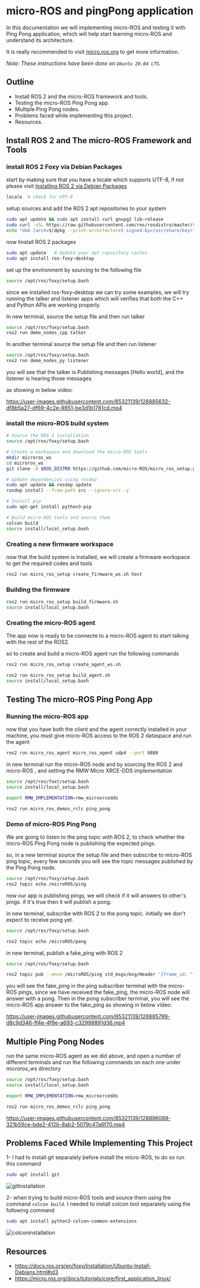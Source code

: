 # micro-ROS and pingPong application


In this documentation we will implementing micro-ROS and testing it with Ping Pong application, which will help start learning micro-ROS and understand its architecture.


It is really recommended to visit [micro.ros.org](https://micro.ros.org/) to get more information.


*Note: These instructions have been done on `Ubuntu 20.04 LTS`.*


## Outline

- Install ROS 2 and the micro-ROS framework and tools.
- Testing the micro-ROS Ping Pong app.
- Multiple Ping Pong nodes.
- Problems faced while implementing this project.
- Resources.


## Install ROS 2 and The micro-ROS Framework and Tools

### install ROS 2 Foxy via Debian Packages


start by making sure that you have a locale which supports UTF-8, if not please visit [Installing ROS 2 via Debian Packages](https://docs.ros.org/en/foxy/Installation/Ubuntu-Install-Debians.html)
```bash
locale  # check for UTF-8
```


setup sources and add the ROS 2 apt repositories to your system
```bash
sudo apt update && sudo apt install curl gnupg2 lsb-release
sudo curl -sSL https://raw.githubusercontent.com/ros/rosdistro/master/ros.key  -o /usr/share/keyrings/ros-archive-keyring.gpg
echo "deb [arch=$(dpkg --print-architecture) signed-by=/usr/share/keyrings/ros-archive-keyring.gpg] http://packages.ros.org/ros2/ubuntu $(lsb_release -cs) main" | sudo tee /etc/apt/sources.list.d/ros2.list > /dev/null
```


now Iinstall ROS 2 packages
```bash
sudo apt update   # Update your apt repository caches
sudo apt install ros-foxy-desktop
```

set up the environment by sourcing to the following file
```bash
source /opt/ros/foxy/setup.bash
```


since we installed ros-foxy-desktop we can try some examples, we will try running the talker and listener apps which will verifies that both the C++ and Python APIs are working properly.


In new terminal, source the setup file and then run talker 
```bash
source /opt/ros/foxy/setup.bash
ros2 run demo_nodes_cpp talker
```

In another terminal source the setup file and then run listener 
```bash
source /opt/ros/foxy/setup.bash
ros2 run demo_nodes_py listener
```

you will see that the talker is Publishing messages [Hello world], and the listener is hearing those messages 


as showing in below video:


https://user-images.githubusercontent.com/85321139/128885632-df8b5a27-df69-4c2e-9851-be3d1b1781cd.mp4



### install the micro-ROS build system


```bash
# Source the ROS 2 installation
source /opt/ros/foxy/setup.bash

# Create a workspace and download the micro-ROS tools
mkdir microros_ws
cd microros_ws
git clone -b $ROS_DISTRO https://github.com/micro-ROS/micro_ros_setup.git src/micro_ros_setup

# Update dependencies using rosdep
sudo apt update && rosdep update
rosdep install --from-path src --ignore-src -y

# Install pip
sudo apt-get install python3-pip

# Build micro-ROS tools and source them
colcon build
source install/local_setup.bash
```


### Creating a new firmware workspace


now that the build system is installed, we will create a firmware workspace to get the required codes and tools
```bash
ros2 run micro_ros_setup create_firmware_ws.sh host
```


### Building the firmware


```bash
ros2 run micro_ros_setup build_firmware.sh
source install/local_setup.bash
```


### Creating the micro-ROS agent


The app now is ready to be connecte to a micro-ROS agent to start talking with the rest of the ROS2.


so to create and build a micro-ROS agent run the following commands
```bash
ros2 run micro_ros_setup create_agent_ws.sh

ros2 run micro_ros_setup build_agent.sh
source install/local_setup.bash
```


## Testing The micro-ROS Ping Pong App

### Running the micro-ROS app

now that you have both the client and the agent correctly installed in your machine, you must give micro-ROS access to the ROS 2 dataspace and run the agent
```bash
ros2 run micro_ros_agent micro_ros_agent udp4 --port 8888
```


in new terminal run the micro-ROS node and by sourcing the ROS 2 and micro-ROS , and setting the RMW Micro XRCE-DDS implementation
```bash
source /opt/ros/foxt/setup.bash
source install/local_setup.bash

export RMW_IMPLEMENTATION=rmw_microxrcedds

ros2 run micro_ros_demos_rclc ping_pong
```


### Demo of micro-ROS Ping Pong


We are going to listen to the ping topic with ROS 2, to check whether the micro-ROS Ping Pong node is publishing the expected pings.


so, in a new terminal source the setup file and then subscribe to micro-ROS ping topic, every few seconds you will see the topic messages published by the Ping Pong node.
```bash
source /opt/ros/foxy/setup.bash
ros2 topic echo /microROS/ping
```


now our app is publishing pings, we will check if it will answers to other's pings. if it's true then it will publish a pong.


in new terminal, subscribe with ROS 2 to the pong topic. initially we don't expect to receive pong yet.
```bash
source /opt/ros/foxy/setup.bash

ros2 topic echo /microROS/pong
```


in new terminal, publish a fake_ping with ROS 2 
```bash
source /opt/ros/foxy/setup.bash

ros2 topic pub --once /microROS/ping std_msgs/msg/Header '{frame_id: "fake_ping"}'
```


you will see the fake_ping in the ping subscriber terminal with the micro-ROS pings, since we have received the fake_ping, the micro-ROS node will answer with a pong. Then in the pong subscriber terminal, you will see the micro-ROS app answer to the fake_ping as showing in below video:


https://user-images.githubusercontent.com/85321139/128895799-d8c9d346-ff4e-4f9e-a693-c32998891d36.mp4



## Multiple Ping Pong Nodes


run the same micro-ROS agent as we did above, and open a number of different terminals and run the following commands on each one under microros_ws directory
```bash
source /opt/ros/foxy/setup.bash
source install/local_setup.bash

export RMW_IMPLEMENTATION=rmw_microxrcedds

ros2 run micro_ros_demos_rclc ping_pong
```


https://user-images.githubusercontent.com/85321139/128896088-321b59ce-bde2-412b-8ab2-5079c47a6f70.mp4



## Problems Faced While Implementing This Project


1- I had to install git separately before install the micro-ROS, to do so run this command 
```bash
sudo apt install git
```
![gitInstallation]()


2- when trying to build micro-ROS tools and source them using the command `colcon build`. I needed to install colcon tool separately using the following command
```bash
sudo apt install python3-colcon-common-extensions
```
![colconinstallation]()

## Resources

- https://docs.ros.org/en/foxy/Installation/Ubuntu-Install-Debians.html#id3
- https://micro.ros.org/docs/tutorials/core/first_application_linux/







